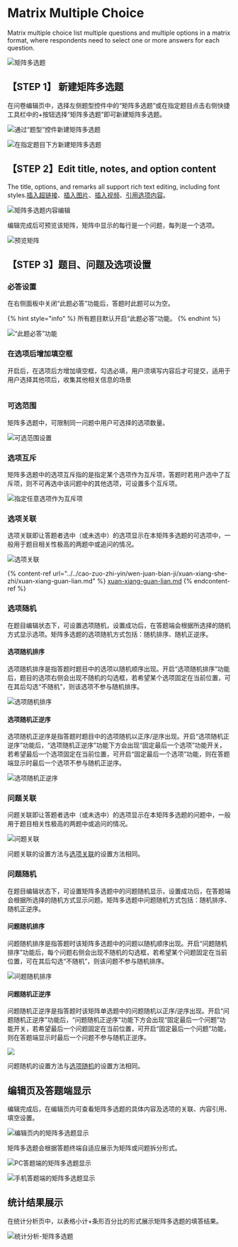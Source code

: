 # Matrix Multiple Choice

Matrix multiple choice list multiple questions and multiple options in a matrix format, where respondents need to select one or more answers for each question.

![矩阵多选题](../../.gitbook/assets/Snipaste_2023-10-16_10-24-05.png)

## 【STEP 1】 新建矩阵多选题

在问卷编辑页中，选择左侧题型控件中的“矩阵多选题”或在指定题目点击右侧快捷工具栏中的+按钮选择“矩阵多选题”即可新建矩阵多选题。

![通过“题型”控件新建矩阵多选题](../../.gitbook/assets/Snipaste_2023-10-16_10-25-08.png)

![在指定题目下方新建矩阵多选题](../../.gitbook/assets/Snipaste_2023-10-16_10-25-42.png)

## 【STEP 2】Edit title, notes, and option content

The title, options, and remarks all support rich text editing, including font styles.[插入超链接](../../cao-zuo-zhi-yin/wen-juan-bian-ji/cha-ru-chao-lian-jie.md)、[插入图片](../../cao-zuo-zhi-yin/wen-juan-bian-ji/cha-ru-tu-pian.md)、[插入视频](../../cao-zuo-zhi-yin/wen-juan-bian-ji/cha-ru-shi-pin.md)、[引用选项内容](../../cao-zuo-zhi-yin/wen-juan-bian-ji/nei-rong-yin-yong.md)。

![矩阵多选题内容编辑](../../.gitbook/assets/Snipaste_2023-10-16_10-26-47.png)

编辑完成后可预览该矩阵，矩阵中显示的每行是一个问题，每列是一个选项。

![预览矩阵](../../.gitbook/assets/Snipaste_2023-10-16_10-27-15.png)

## 【STEP 3】题目、问题及选项设置

### 必答设置

在右侧面板中关闭“此题必答”功能后，答题时此题可以为空。

{% hint style="info" %}
所有题目默认开启“此题必答”功能。
{% endhint %}

![“此题必答”功能](../../.gitbook/assets/Snipaste_2023-10-16_10-28-04.png)

### 在选项后增加填空框

开启后，在选项后方增加填空框，勾选必填，用户须填写内容后才可提交，适用于用户选择其他项后，收集其他相关信息的场景

<figure><img src="../../.gitbook/assets/Snipaste_2023-10-16_10-43-38.png" alt=""><figcaption></figcaption></figure>

### 可选范围

矩阵多选题中，可限制同一问题中用户可选择的选项数量。

![可选范围设置](../../.gitbook/assets/Snipaste_2023-10-16_10-28-58.png)

### 选项互斥

矩阵多选题中的选项互斥指的是指定某个选项作为互斥项，答题时若用户选中了互斥项，则不可再选中该问题中的其他选项，可设置多个互斥项。

![指定任意选项作为互斥项](../../.gitbook/assets/Snipaste_2023-10-16_10-29-49.png)

### 选项关联

选项关联即让答题者选中（或未选中）的选项显示在本矩阵多选题的可选项中，一般用于题目相关性极高的两题中或追问的情况。

![选项关联](../../.gitbook/assets/Snipaste_2023-10-16_10-30-29.png)

{% content-ref url="../../cao-zuo-zhi-yin/wen-juan-bian-ji/xuan-xiang-she-zhi/xuan-xiang-guan-lian.md" %}
[xuan-xiang-guan-lian.md](../../cao-zuo-zhi-yin/wen-juan-bian-ji/xuan-xiang-she-zhi/xuan-xiang-guan-lian.md)
{% endcontent-ref %}

### 选项随机

在题目编辑状态下，可设置选项随机，设置成功后，在答题端会根据所选择的随机方式显示选项。矩阵多选题的选项随机方式包括：随机排序、随机正逆序。

#### 选项随机排序

选项随机排序是指答题时题目中的选项以随机顺序出现。开启“选项随机排序”功能后，题目的选项右侧会出现不随机的勾选框，若希望某个选项固定在当前位置，可在其后勾选“不随机”，则该选项不参与随机排序。

![选项随机排序](../../.gitbook/assets/Snipaste_2023-10-16_10-31-43.png)

#### 选项随机正逆序

选项随机正逆序是指答题时题目中的选项随机以正序/逆序出现。开启“选项随机正逆序”功能后，“选项随机正逆序”功能下方会出现“固定最后一个选项”功能开关，若希望最后一个选项固定在当前位置，可开启“固定最后一个选项”功能，则在答题端显示时最后一个选项不参与随机正逆序。

![选项随机正逆序](../../.gitbook/assets/Snipaste_2023-10-16_10-32-12.png)

### 问题关联

问题关联即让答题者选中（或未选中）的选项显示在本矩阵多选题的问题中，一般用于题目相关性极高的两题中或追问的情况。

![问题关联](../../.gitbook/assets/Snipaste_2023-10-16_10-33-05.png)

问题关联的设置方法与[选项关联](../../cao-zuo-zhi-yin/wen-juan-bian-ji/xuan-xiang-she-zhi/xuan-xiang-guan-lian.md)的设置方法相同。

### 问题随机

在题目编辑状态下，可设置矩阵多选题中的问题随机显示，设置成功后，在答题端会根据所选择的随机方式显示问题。矩阵多选题中问题随机方式包括：随机排序、随机正逆序。

#### 问题随机排序

问题随机排序是指答题时该矩阵多选题中的问题以随机顺序出现。开启“问题随机排序”功能后，每个问题右侧会出现不随机的勾选框，若希望某个问题固定在当前位置，可在其后勾选“不随机”，则该问题不参与随机排序。

![问题随机排序](../../.gitbook/assets/Snipaste_2023-10-16_10-33-46.png)

#### 问题随机正逆序

问题随机正逆序是指答题时该矩阵单选题中的问题随机以正序/逆序出现。开启“问题随机正逆序”功能后，“问题随机正逆序”功能下方会出现“固定最后一个问题”功能开关，若希望最后一个问题固定在当前位置，可开启“固定最后一个问题”功能，则在答题端显示时最后一个问题不参与随机正逆序。

![](../../.gitbook/assets/Snipaste_2023-10-16_10-34-35.png)

问题随机的设置方法与[选项随机](../../cao-zuo-zhi-yin/wen-juan-bian-ji/xuan-xiang-she-zhi/xuan-xiang-sui-ji.md)的设置方法相同。



## 编辑页及答题端显示

编辑完成后，在编辑页内可查看矩阵多选题的具体内容及选项的关联、内容引用、填空设置。

![编辑页内的矩阵多选题显示](../../.gitbook/assets/Snipaste_2023-10-16_10-35-52.png)

矩阵多选题会根据答题终端自适应展示为矩阵或问题拆分形式。

![PC答题端的矩阵多选题显示](../../.gitbook/assets/Snipaste_2023-10-16_10-36-21.png)

![手机答题端的矩阵多选题显示](../../.gitbook/assets/Snipaste_2023-10-16_10-36-31.png)

## 统计结果展示

在统计分析页中，以表格小计+条形百分比的形式展示矩阵多选题的填答结果。

![统计分析-矩阵多选题](../../.gitbook/assets/Snipaste_2023-10-16_10-38-00.png)
